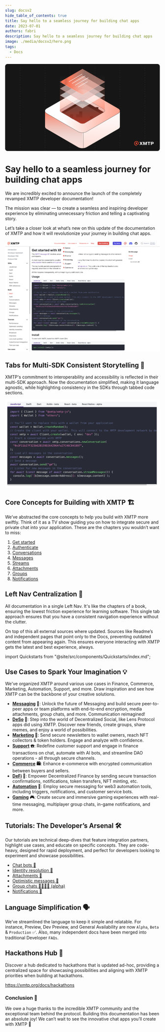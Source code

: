 ```yaml
---
slug: docsv2
hide_table_of_contents: true
title: Say hello to a seamless journey for building chat apps
date: 2023-07-01
authors: fabri
description: Say hello to a seamless journey for building chat apps
image: ./media/docsv2/hero.png
tags:
  - Docs
---
```


![](./media/docsv2/hero.png)

# Say hello to a seamless journey for building chat apps

We are incredibly excited to announce the launch of the completely revamped XMTP developer documentation!

The mission was clear — to create a seamless and inspiring developer experience by eliminating unnecessary friction and telling a captivating story.

Let’s take a closer look at what’s new on this update of the documentation of XMTP and how it will revolutionize your journey in building chat apps.

<!--truncate-->

![CleanShot 2023-06-15 at 20.52.17@2x.png](./media/docsv2/CleanShot_2023-06-15_at_20.52.172x.png)

## Tabs for Multi-SDK Consistent Storytelling **🧩**

XMTP's commitment to interoperability and accessibility is reflected in their multi-SDK approach. Now the documentation simplified, making it language agnostic, while highlighting consistency in the SDKs through tabbed code sections.

![CleanShot 2023-06-15 at 21.25.59@2x.png](./media/docsv2/code.jpeg)

## **Core Concepts for Building with XMTP 🏗**

We’ve abstracted the core concepts to help you build with XMTP more swiftly. Think of it as a TV show guiding you on how to integrate secure and private chat into your application. These are the chapters you wouldn’t want to miss:

1. [Get started](https://xmtp.org/docs/build/get-started)
2. [Authenticate](https://xmtp.org/docs/build/authentication)
3. [Conversations](https://xmtp.org/docs/build/conversations)
4. [Messages](https://xmtp.org/docs/build/messages)
5. [Streams](https://xmtp.org/docs/build/streams)
6. [Attachments](https://xmtp.org/docs/build/attachments)
7. [Groups](https://xmtp.org/docs/build/group-chats)
8. [Notifications](https://xmtp.org/docs/build/notifications)

## **Left Nav Centralization 📘**

All documentation in a single Left Nav. It's like the chapters of a book, ensuring the lowest friction experience for learning software. This single tab approach ensures that you have a consistent navigation experience without the clutter.

On top of this all external sources where updated. Sources like Readme’s and independent pages that point only to the Docs, preventing outdated content from appearing again. This ensures everyone interacting with XMTP gets the latest and best experience, always.

import Quickstarts from "@site/src/components/Quickstarts/index.md";

<Quickstarts />

## **Use Cases to Spark Your Imagination 💡**

We've organized XMTP around various use cases in Finance, Commerce, Marketing, Automation, Support, and more. Draw inspiration and see how XMTP can be the backbone of your creative solutions.

- **[Messaging](https://xmtp.org/docs/use-cases/messaging) 💬**: Unlock the future of Messaging and build secure peer-to-peer apps or team platforms with end-to-end encryption, media attachments, group chats, and more. Communication reimagined!
- **[DeSo](https://xmtp.org/docs/use-cases/deso) 🌿**: Step into the world of Decentralized Social, like Lens Protocol apps did using XMTP. Discover new friends, create groups, share memes, and enjoy a world of possibilities.
- **[Marketing](https://xmtp.org/docs/use-cases/marketing) 📣**: Send secure newsletters to wallet owners, reach NFT collectors & token holders. Engage and analyze with confidence.
- **[Support](https://xmtp.org/docs/use-cases/support) ☎️**: Redefine customer support and engage in finance transactions on chat, automate with AI bots, and streamline DAO operations - all through secure channels.
- **[Commerce](https://xmtp.org/docs/use-cases/commerce) 🛍️**: Enhance e-commerce with encrypted communication between buyers and sellers.
- **[DeFi](https://xmtp.org/docs/use-cases/defi) 🏦**: Empower Decentralized Finance by sending secure transaction confirmations, notifications, token transfers, NFT minting, etc.
- **[Automation](https://xmtp.org/docs/use-cases/automation) 🤖**: Employ secure messaging for web3 automation tools, including triggers, notifications, and customer service bots.
- **[Gaming](https://xmtp.org/docs/use-cases/gaming) 🎮**: Create secure and immersive gaming experiences with real-time messaging, multiplayer group chats, in-game notifications, and more.

## **Tutorials: The Developer’s Arsenal 🛠**

Our tutorials are technical deep-dives that feature integration partners, highlight use cases, and educate on specific concepts. They are code-heavy, designed for rapid deployment, and perfect for developers looking to experiment and showcase possibilities.

- [Chat bots 🤖](/docs/tutorials/identity-resolution)
- [Identity resolution 🔑](/docs/tutorials/identity-resolution)
- [Attachments 📸](/docs/build/attachments)
- [Optimistic messages 💨](/docs/tutorials/optimistic-sending)
- [Group chats 👩‍👩‍👧‍👦 (alpha)](/docs/build/group-chats)
- [Notifications 🔔](/docs/build/notifications)

## **Language Simplification 🗣**

We’ve streamlined the language to keep it simple and relatable. For instance, Preview, Dev Preview, and General Availability are now `Alpha`, `Beta` & `Production` ✅. Also, many independent docs have been merged into traditional Developer `FAQs`.

## **Hackathons Hub 🏁**

Discover a hub dedicated to hackathons that is updated ad-hoc, providing a centralized space for showcasing possibilities and aligning with XMTP priorities when building at hackathons.

https://xmtp.org/docs/hackathons

### **Conclusion 🏁**

We owe a huge thanks to the incredible XMTP community and the exceptional team behind the protocol. Building this documentation has been an absolute joy! We can’t wait to see the innovative chat apps you’ll create with XMTP 🚀
